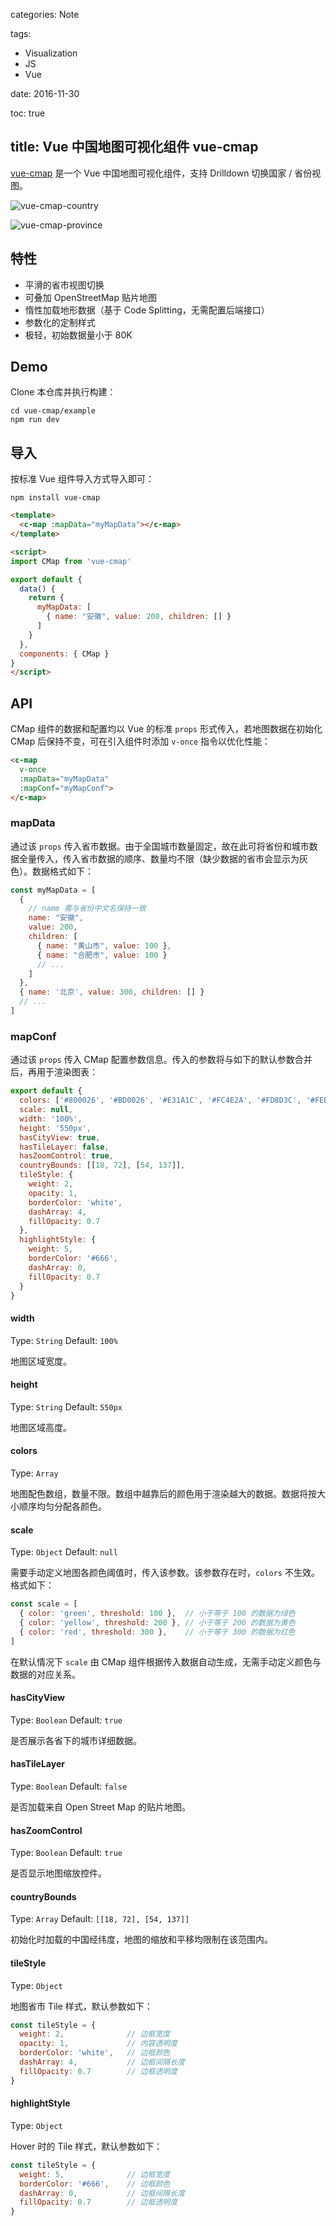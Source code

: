 categories: Note

tags:

- Visualization
- JS
- Vue

date: 2016-11-30

toc: true

title: Vue 中国地图可视化组件 vue-cmap
---


[vue-cmap](https://github.com/doodlewind/vue-cmap) 是一个 Vue 中国地图可视化组件，支持 Drilldown 切换国家 / 省份视图。

<!--more-->

![vue-cmap-country](http://7u2gqx.com1.z0.glb.clouddn.com/vue-cmap-1.png)

![vue-cmap-province](http://7u2gqx.com1.z0.glb.clouddn.com/vue-cmap-2.png)


## 特性
* 平滑的省市视图切换
* 可叠加 OpenStreetMap 贴片地图
* 惰性加载地形数据（基于 Code Splitting，无需配置后端接口）
* 参数化的定制样式
* 极轻，初始数据量小于 80K

## Demo
Clone 本仓库并执行构建：

``` text
cd vue-cmap/example
npm run dev
```


## 导入
按标准 Vue 组件导入方式导入即可：

``` text
npm install vue-cmap
```

``` html
<template>
  <c-map :mapData="myMapData"></c-map>
</template>

<script>
import CMap from 'vue-cmap'

export default {
  data() {
    return {
      myMapData: [
        { name: "安徽", value: 200, children: [] }
      ]
    }
  },
  components: { CMap }
}
</script>
```


## API
CMap 组件的数据和配置均以 Vue 的标准 `props` 形式传入，若地图数据在初始化 CMap 后保持不变，可在引入组件时添加 `v-once` 指令以优化性能：

``` html
<c-map
  v-once
  :mapData="myMapData"
  :mapConf="myMapConf">
</c-map>
```

### mapData
通过该 `props` 传入省市数据。由于全国城市数量固定，故在此可将省份和城市数据全量传入，传入省市数据的顺序、数量均不限（缺少数据的省市会显示为灰色）。数据格式如下：

``` js
const myMapData = [
  {
    // name 需与省份中文名保持一致
    name: "安徽",
    value: 200,
    children: [
      { name: "黄山市", value: 100 },
      { name: "合肥市", value: 100 }
      // ...
    ]
  },
  { name: '北京', value: 300, children: [] }
  // ...
]
```

### mapConf
通过该 `props` 传入 CMap 配置参数信息。传入的参数将与如下的默认参数合并后，再用于渲染图表：

``` js
export default {
  colors: ['#800026', '#BD0026', '#E31A1C', '#FC4E2A', '#FD8D3C', '#FEB24C', '#FED976', '#FFEDA0'],
  scale: null,
  width: '100%',
  height: '550px',
  hasCityView: true,
  hasTileLayer: false,
  hasZoomControl: true,
  countryBounds: [[18, 72], [54, 137]],
  tileStyle: {
    weight: 2,
    opacity: 1,
    borderColor: 'white',
    dashArray: 4,
    fillOpacity: 0.7
  },
  highlightStyle: {
    weight: 5,
    borderColor: '#666',
    dashArray: 0,
    fillOpacity: 0.7
  }
}
```

#### width
Type: `String` Default: `100%`

地图区域宽度。

#### height
Type: `String` Default: `550px`

地图区域高度。

#### colors 
Type: `Array`

地图配色数组，数量不限。数组中越靠后的颜色用于渲染越大的数据。数据将按大小顺序均匀分配各颜色。

#### scale
Type: `Object` Default: `null`

需要手动定义地图各颜色阈值时，传入该参数。该参数存在时，`colors` 不生效。格式如下：

``` js
const scale = [
  { color: 'green', threshold: 100 },  // 小于等于 100 的数据为绿色
  { color: 'yellow', threshold: 200 }, // 小于等于 200 的数据为黄色
  { color: 'red', threshold: 300 },    // 小于等于 300 的数据为红色
]
```

在默认情况下 `scale` 由 CMap 组件根据传入数据自动生成，无需手动定义颜色与数据的对应关系。

#### hasCityView
Type: `Boolean` Default: `true`

是否展示各省下的城市详细数据。

#### hasTileLayer
Type: `Boolean` Default: `false`

是否加载来自 Open Street Map 的贴片地图。

#### hasZoomControl
Type: `Boolean` Default: `true`

是否显示地图缩放控件。

#### countryBounds
Type: `Array` Default: `[[18, 72], [54, 137]]`

初始化时加载的中国经纬度，地图的缩放和平移均限制在该范围内。

#### tileStyle
Type: `Object`

地图省市 Tile 样式，默认参数如下：

``` js
const tileStyle = {
  weight: 2,              // 边框宽度
  opacity: 1,             // 内容透明度
  borderColor: 'white',   // 边框颜色
  dashArray: 4,           // 边框间隔长度
  fillOpacity: 0.7        // 边框透明度
}
```

#### highlightStyle
Type: `Object`

Hover 时的 Tile 样式，默认参数如下：

``` js
const tileStyle = {
  weight: 5,              // 边框宽度
  borderColor: '#666',    // 边框颜色
  dashArray: 0,           // 边框间隔长度
  fillOpacity: 0.7        // 边框透明度
}
```
